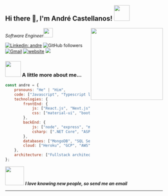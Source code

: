 <h2>Hi there 👋, I'm André Castellanos! <img src="https://media.giphy.com/media/du3J3cXyzhj75IOgvA/source.gif" width="50"></h2>
<img align='right' src="https://media.giphy.com/media/ZVik7pBtu9dNS/source.gif" width="230">
<p><em>Software Engineer<img src="https://media.giphy.com/media/WUlplcMpOCEmTGBtBW/giphy.gif" width="30"> 
</em></p>

[![Linkedin: andre](https://img.shields.io/badge/-andre-blue?style=flat-square&logo=Linkedin&logoColor=white&link=https://www.linkedin.com/in/acastellanos95/)](https://www.linkedin.com/in/acastellanos95/)
![GitHub followers](https://img.shields.io/github/followers/acastellanos95?label=Follow&style=social)
[![Gmail](https://img.shields.io/badge/-Gmail-blue?&style=flat-square&logo=Gmail&logoColor=white&link=mailto:acastellanosaldama@gmail.com)](mailto:acastellanosaldama@gmail.com)
[![website](https://img.shields.io/badge/Website-46a2f1.svg?&style=flat-square&logo=Google-Chrome&logoColor=white&link=https://andrecastellanos.dev/)](https://andrecastellanos.dev/)
![](https://visitor-badge.glitch.me/badge?page_id=acastellanos95.acastellanos95)
<!-- ![Waka Readme](https://github.com/anmol098/anmol098/workflows/Waka%20Readme/badge.svg) -->

<!-- 👇 Hit in your console or terminal to connect with me.
```bash
npx acastellanos
```
        devOps: ["AWS", "Docker🐳", "Route53", "Nginx"],
**👆 This command line tool can be found at [npx acastellanos](https://github.com/acastellanos95/npx_card)** -->

### <img src="https://media.giphy.com/media/VgCDAzcKvsR6OM0uWg/giphy.gif" width="50"> A little more about me...  

```javascript
const andre = {
    pronouns: "He" | "Him",
    code: ["Javascript", "Typescript learner", "Python", "C#"],
    technologies: {
        frontEnd: {
            js: ["React.js", "Next.js", "JQuery"],
            css: ["material-ui", "bootstrap"]
        },
        backEnd: {
            js: ["node", "express", "moongose", "passport"],
            csharp: [".NET Core", "ASP.NET Core", "Entity Framework Core"]
        },
        databases: ["MongoDB", "SQL Server", "Postgres"],
        cloud: ["Heroku", "GCP", "AWS"]
    },
    architecture: ["Fullstack architecture", "Web applications", "Single page applications"]
};
```

<img src="https://media.giphy.com/media/LnQjpWaON8nhr21vNW/giphy.gif" width="60"> <em><b>I love knowing new people, so send me an email</b></em>

---
<!--
**acastellanos95/acastellanos95** is a ✨ _special_ ✨ repository because its `README.md` (this file) appears on your GitHub profile.

Here are some ideas to get you started:

- 🔭 I’m currently working on ...
- 🌱 I’m currently learning ...
- 👯 I’m looking to collaborate on ...
- 🤔 I’m looking for help with ...
- 💬 Ask me about ...
- 📫 How to reach me: ...
- 😄 Pronouns: ...
- ⚡ Fun fact: ...
-->
